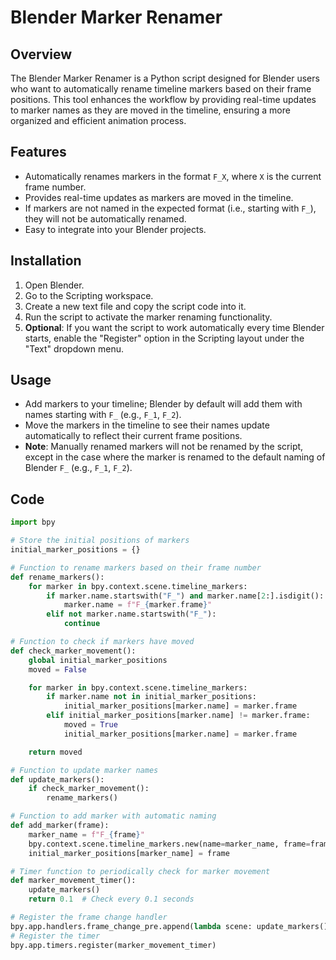 # Blender Marker Renamer

## Overview

The Blender Marker Renamer is a Python script designed for Blender users who want to automatically rename timeline markers based on their frame positions. This tool enhances the workflow by providing real-time updates to marker names as they are moved in the timeline, ensuring a more organized and efficient animation process.

## Features

- Automatically renames markers in the format `F_X`, where `X` is the current frame number.
- Provides real-time updates as markers are moved in the timeline.
- If markers are not named in the expected format (i.e., starting with `F_`), they will not be automatically renamed.
- Easy to integrate into your Blender projects.

## Installation

1. Open Blender.
2. Go to the Scripting workspace.
3. Create a new text file and copy the script code into it.
4. Run the script to activate the marker renaming functionality.
5. **Optional**: If you want the script to work automatically every time Blender starts, enable the "Register" option in the Scripting layout under the "Text" dropdown menu.

## Usage

- Add markers to your timeline; Blender by default will add them with names starting with `F_` (e.g., `F_1`, `F_2`).
- Move the markers in the timeline to see their names update automatically to reflect their current frame positions.
- **Note**: Manually renamed markers will not be renamed by the script, except in the case where the marker is renamed to the default naming of Blender `F_` (e.g., `F_1`, `F_2`).

## Code

```python
import bpy

# Store the initial positions of markers
initial_marker_positions = {}

# Function to rename markers based on their frame number
def rename_markers():
    for marker in bpy.context.scene.timeline_markers:
        if marker.name.startswith("F_") and marker.name[2:].isdigit():
            marker.name = f"F_{marker.frame}"
        elif not marker.name.startswith("F_"):
            continue

# Function to check if markers have moved
def check_marker_movement():
    global initial_marker_positions
    moved = False

    for marker in bpy.context.scene.timeline_markers:
        if marker.name not in initial_marker_positions:
            initial_marker_positions[marker.name] = marker.frame
        elif initial_marker_positions[marker.name] != marker.frame:
            moved = True
            initial_marker_positions[marker.name] = marker.frame

    return moved

# Function to update marker names
def update_markers():
    if check_marker_movement():
        rename_markers()

# Function to add marker with automatic naming
def add_marker(frame):
    marker_name = f"F_{frame}"
    bpy.context.scene.timeline_markers.new(name=marker_name, frame=frame)
    initial_marker_positions[marker_name] = frame

# Timer function to periodically check for marker movement
def marker_movement_timer():
    update_markers()
    return 0.1  # Check every 0.1 seconds

# Register the frame change handler
bpy.app.handlers.frame_change_pre.append(lambda scene: update_markers())
# Register the timer
bpy.app.timers.register(marker_movement_timer)
